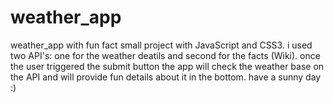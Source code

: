 # weather_app
weather_app with fun fact
small project with JavaScript and CSS3. 
i used two API's: one for the weather deatils and second for the facts (Wiki). 
once the user triggered the submit button the app will check the weather base on the API and will provide fun details about it in the bottom.
have a sunny day :) 
